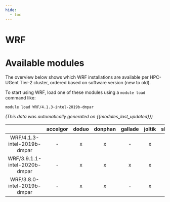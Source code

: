 ```yaml
---
hide:
  - toc
---
```


WRF
===

# Available modules


The overview below shows which WRF installations are available per HPC-UGent Tier-2 cluster, ordered based on software version (new to old).

To start using WRF, load one of these modules using a `module load` command like:

```shell
module load WRF/4.1.3-intel-2019b-dmpar
```

*(This data was automatically generated on {{modules_last_updated}})*  

| |accelgor|doduo|donphan|gallade|joltik|shinx|skitty|
| :---: | :---: | :---: | :---: | :---: | :---: | :---: | :---: |
|WRF/4.1.3-intel-2019b-dmpar|-|x|x|-|x|-|-|
|WRF/3.9.1.1-intel-2020b-dmpar|-|x|x|x|x|-|-|
|WRF/3.8.0-intel-2019b-dmpar|-|x|x|-|x|-|-|

